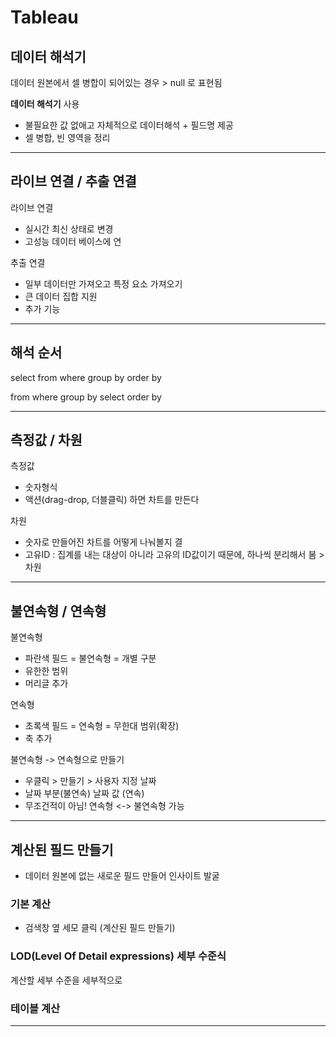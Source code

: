 # Tableau 

## 데이터 해석기
데이터 원본에서 셀 병합이 되어있는 경우 > null 로 표현됨

**데이터 해석기** 사용 
- 불필요한 값 없애고 자체적으로 데이터해석 + 필드명 제공
- 셀 병합, 빈 영역을 정리
----------------------------------------------------
## 라이브 연결 / 추출 연결

라이브 연결
- 실시간 최신 상태로 변경
- 고성능 데이터 베이스에 연

추출 연결
- 일부 데이터만 가져오고 특정 요소 가져오기
- 큰 데이터 집합 지원
- 추가 기능
-------------------------------------------------
## 해석 순서 

select from where group by order by

from where group by select order by

------------------------------------------
## 측정값 / 차원
측정값
- 숫자형식
- 액션(drag-drop, 더블클릭) 하면 차트를 만든다

차원
- 숫자로 만들어진 차트를 어떻게 나눠볼지 결
- 고유ID : 집계를 내는 대상이 아니라 고유의 ID값이기 때문에, 하나씩 분리해서 봄 > 차원
---------------------------------------------------------------------------------------
## 불연속형 / 연속형 
불연속형
- 파란색 필드 = 불연속형 = 개별 구분
- 유한한 범위
- 머리글 추가

연속형 
- 초록색 필드 = 연속형 = 무한대 범위(확장) 
- 축 추가

불연속형 -> 연속형으로 만들기
- 우클릭 > 만들기 > 사용자 지정 날짜
- 날짜 부분(불연속) 날짜 값 (연속)
- 무조건적이 아님! 연속형 <-> 불연속형 가능
-------------------------------------
## 계산된 필드 만들기
- 데이터 원본에 없는 새로운 필드 만들어 인사이트 발굴

### 기본 계산
- 검색창 옆 세모 클릭 (계산된 필드 만들기)
### LOD(Level Of Detail expressions) 세부 수준식
계산할 세부 수준을 세부적으로 
### 테이블 계산 


---------------------------------------

